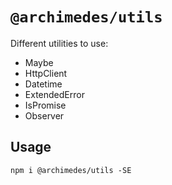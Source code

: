 # `@archimedes/utils`

Different utilities to use:

-   Maybe
-   HttpClient
-   Datetime
-   ExtendedError
-   IsPromise
-   Observer

## Usage

`npm i @archimedes/utils -SE`
